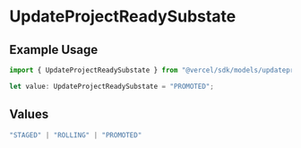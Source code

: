 # UpdateProjectReadySubstate

## Example Usage

```typescript
import { UpdateProjectReadySubstate } from "@vercel/sdk/models/updateprojectop.js";

let value: UpdateProjectReadySubstate = "PROMOTED";
```

## Values

```typescript
"STAGED" | "ROLLING" | "PROMOTED"
```